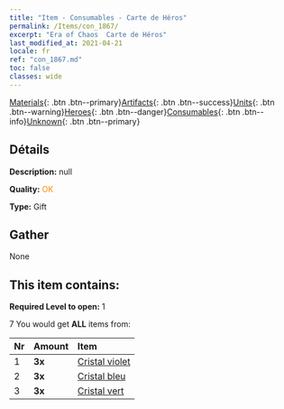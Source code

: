 ```yaml
---
title: "Item - Consumables - Carte de Héros"
permalink: /Items/con_1867/
excerpt: "Era of Chaos  Carte de Héros"
last_modified_at: 2021-04-21
locale: fr
ref: "con_1867.md"
toc: false
classes: wide
---
```

 [Materials](/fr/Items/){: .btn .btn--primary}[Artifacts](/fr/Items/Artifacts/){: .btn .btn--success}[Units](/fr/Items/Units/){: .btn .btn--warning}[Heroes](/fr/Items/Heroes/){: .btn .btn--danger}[Consumables](/fr/Items/Consumables/){: .btn .btn--info}[Unknown](/fr/Items/Unknown/){: .btn .btn--primary}

## Détails
 **Description:** null

 **Quality:** <span style="color: #FF8C00">OK</span>

 **Type:** Gift

## Gather

  None

## This item contains:

 **Required Level to open:** 1

 7 You would get **ALL** items  from:

  | Nr | Amount |     Item    |
  |:---|:-------|:------------|
  | 1 |  **3x** | [Cristal violet](/fr/Items/con_720/) |  | 
  | 2 |  **3x** | [Cristal bleu](/fr/Items/con_716/) |  | 
  | 3 |  **3x** | [Cristal vert](/fr/Items/con_711/) |  | 
